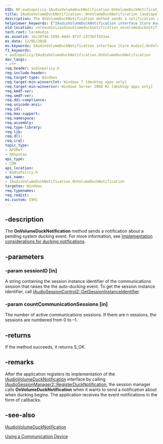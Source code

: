 ```yaml
---
UID: NF:audiopolicy.IAudioVolumeDuckNotification.OnVolumeDuckNotification
title: IAudioVolumeDuckNotification::OnVolumeDuckNotification (audiopolicy.h)
description: The OnVolumeDuckNotification method sends a notification about a pending system ducking event.
helpviewer_keywords: ["IAudioVolumeDuckNotification interface [Core Audio]","OnVolumeDuckNotification method","IAudioVolumeDuckNotification.OnVolumeDuckNotification","IAudioVolumeDuckNotification::OnVolumeDuckNotification","OnVolumeDuckNotification","OnVolumeDuckNotification method [Core Audio]","OnVolumeDuckNotification method [Core Audio]","IAudioVolumeDuckNotification interface","audiopolicy/IAudioVolumeDuckNotification::OnVolumeDuckNotification","coreaudio.iaudiovolumeducknotification_onvolumeducknotification"]
old-location: coreaudio\iaudiovolumeducknotification_onvolumeducknotification.htm
tech.root: CoreAudio
ms.assetid: 1bc28f44-1595-4d45-872f-2473bffd33aa
ms.date: 12/05/2018
ms.keywords: IAudioVolumeDuckNotification interface [Core Audio],OnVolumeDuckNotification method, IAudioVolumeDuckNotification.OnVolumeDuckNotification, IAudioVolumeDuckNotification::OnVolumeDuckNotification, OnVolumeDuckNotification, OnVolumeDuckNotification method [Core Audio], OnVolumeDuckNotification method [Core Audio],IAudioVolumeDuckNotification interface, audiopolicy/IAudioVolumeDuckNotification::OnVolumeDuckNotification, coreaudio.iaudiovolumeducknotification_onvolumeducknotification
f1_keywords:
- audiopolicy/IAudioVolumeDuckNotification.OnVolumeDuckNotification
dev_langs:
- c++
req.header: audiopolicy.h
req.include-header: 
req.target-type: Windows
req.target-min-winverclnt: Windows 7 [desktop apps only]
req.target-min-winversvr: Windows Server 2008 R2 [desktop apps only]
req.kmdf-ver: 
req.umdf-ver: 
req.ddi-compliance: 
req.unicode-ansi: 
req.idl: 
req.max-support: 
req.namespace: 
req.assembly: 
req.type-library: 
req.lib: 
req.dll: 
req.irql: 
topic_type:
- APIRef
- kbSyntax
api_type:
- COM
api_location:
- AudioPolicy.h
api_name:
- IAudioVolumeDuckNotification.OnVolumeDuckNotification
targetos: Windows
req.typenames: 
req.redist: 
ms.custom: 19H1
---
```


## -description

The <b>OnVolumeDuckNotification</b> method sends a notification about a pending system ducking event. For more information, see <a href="https://docs.microsoft.com/windows/desktop/CoreAudio/handling-audio-ducking-events-from-communication-devices">Implementation considerations for ducking notifications</a>.

## -parameters

### -param sessionID [in]

A string containing the session instance identifier of the communications session that raises the  the auto-ducking event. To get the session instance identifier, call <a href="https://docs.microsoft.com/windows/desktop/api/audiopolicy/nf-audiopolicy-iaudiosessioncontrol2-getsessioninstanceidentifier">IAudioSessionControl2::GetSessionInstanceIdentifier</a>.

### -param countCommunicationSessions [in]

The number of active communications sessions. If there are n sessions, the sessions are numbered from 0 to –1.

## -returns

If the method succeeds, it returns S_OK. 

## -remarks

After the application registers its implementation  of the <a href="https://docs.microsoft.com/windows/desktop/api/audiopolicy/nn-audiopolicy-iaudiovolumeducknotification">IAudioVolumeDuckNotification</a> interface by calling <a href="https://docs.microsoft.com/windows/desktop/api/audiopolicy/nf-audiopolicy-iaudiosessionmanager2-registerducknotification">IAudioSessionManager2::RegisterDuckNotification</a>, the session manager calls <b>OnVolumeDuckNotification</b> when it wants to send a notification about when ducking begins. The application receives the event notifications in the form of callbacks.

## -see-also

<a href="https://docs.microsoft.com/windows/desktop/api/audiopolicy/nn-audiopolicy-iaudiovolumeducknotification">IAudioVolumeDuckNotification</a>

<a href="https://docs.microsoft.com/windows/desktop/CoreAudio/using-the-communication-device">Using a Communication Device</a>

